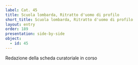 ```yaml
---
label: Cat. 45
title: Scuola lombarda, Ritratto d'uomo di profilo
short_title: Scuola lombarda, Ritratto d'uomo di profilo
layout: entry
order: 189
presentation: side-by-side
object:
  - id: 45
---
```


Redazione della scheda curatoriale in corso
